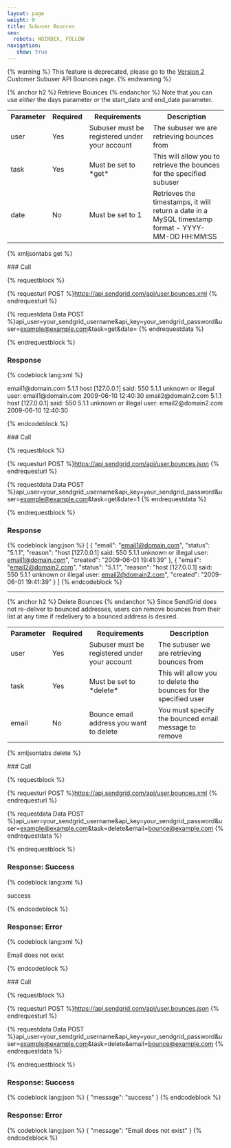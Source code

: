 ```yaml
---
layout: page
weight: 0
title: Subuser Bounces
seo:
  robots: NOINDEX, FOLLOW
navigation:
   show: true
---
```


{% warning %}
This feature is deprecated, please go to the  <a href="{{root_url}}/API_Reference/Web_API/Customer_Subuser_API/subuser_bounces.html"> Version 2 </a> Customer Subuser API Bounces page.
{% endwarning %}


{% anchor h2 %}
Retrieve Bounces
{% endanchor %}
Note that you can use *either* the days parameter *or* the start_date and end_date parameter.

<table class="table table-bordered table-striped">
   <tbody>
      <tr>
         <th>Parameter</th>
         <th>Required</th>
         <th>Requirements</th>
         <th>Description</th>
      </tr>
      <tr>
         <td>user</td>
         <td>Yes</td>
         <td>Subuser must be registered under your account</td>
         <td>The subuser we are retrieving bounces from</td>
      </tr>
      <tr>
         <td>task</td>
         <td>Yes</td>
         <td>Must be set to *get*</td>
         <td>This will allow you to retrieve the bounces for the specified subuser</td>
      </tr>
      <tr>
         <td>date</td>
         <td>No</td>
         <td>Must be set to 1</td>
         <td>Retrieves the timestamps, it will return a date in a MySQL timestamp format - YYYY-MM-DD HH:MM:SS</td>
      </tr>
   </tbody>
</table>

{% xmljsontabs get %}

<div class="tab-content">
<div class="tab-pane" id="get-xml">
### Call

{% requestblock %}

  {% requesturl POST %}https://api.sendgrid.com/api/user.bounces.xml
  {% endrequesturl %}

  {% requestdata Data POST %}api_user=your_sendgrid_username&api_key=your_sendgrid_password&user=example@example.com&task=get&date=
  {% endrequestdata %}

{% endrequestblock %}

### Response

{% codeblock lang:xml %}
<?xml version="1.0" encoding="ISO-8859-1"?>

<bounces>
   <bounce>
      <email>email1@domain.com</email>
      <status>5.1.1</status>
      <reason>host [127.0.0.1] said: 550 5.1.1 unknown or illegal user: email1@domain.com</reason>
      <created>2009-06-10 12:40:30</created>
   </bounce>
   <bounce>
      <email>email2@domain2.com</email>
      <status>5.1.1</status>
      <reason>host [127.0.0.1] said: 550 5.1.1 unknown or illegal user: email2@domain2.com</reason>
      <created>2009-06-10 12:40:30</created>
   </bounce>
</bounces>

{% endcodeblock %}

</div>
<div class="tab-pane active" id="get-json">
### Call

{% requestblock %}

  {% requesturl POST %}https://api.sendgrid.com/api/user.bounces.json
  {% endrequesturl %}

  {% requestdata Data POST %}api_user=your_sendgrid_username&api_key=your_sendgrid_password&user=example@example.com&task=get&date=1
  {% endrequestdata %}

{% endrequestblock %}

### Response

{% codeblock lang:json %}
[
  {
    "email": "email1@domain.com",
    "status": "5.1.1",
    "reason": "host [127.0.0.1] said: 550 5.1.1 unknown or illegal user: email1@domain.com",
    "created": "2009-06-01 19:41:39"
  },
  {
    "email": "email2@domain2.com",
    "status": "5.1.1",
    "reason": "host [127.0.0.1] said: 550 5.1.1 unknown or illegal user: email2@domain2.com",
    "created": "2009-06-01 19:41:39"
  }
]
{% endcodeblock %}

</div>
</div>

* * * * *

{% anchor h2 %}
Delete Bounces
{% endanchor %}
Since SendGrid does not re-deliver to bounced addresses, users can remove bounces from their list at any time if redelivery to a bounced address is desired.

<table class="table table-bordered table-striped">
   <tbody>
      <tr>
         <th>Parameter</th>
         <th>Required</th>
         <th>Requirements</th>
         <th>Description</th>
      </tr>
      <tr>
         <td>user</td>
         <td>Yes</td>
         <td>Subuser must be registered under your account</td>
         <td>The subuser we are retrieving bounces from</td>
      </tr>
      <tr>
         <td>task</td>
         <td>Yes</td>
         <td>Must be set to *delete*</td>
         <td>This will allow you to delete the bounces for the specified user</td>
      </tr>
      <tr>
         <td>email</td>
         <td>No</td>
         <td>Bounce email address you want to delete</td>
         <td>You must specify the bounced email message to remove</td>
      </tr>
   </tbody>
</table>

{% xmljsontabs delete %}

<div class="tab-content">
<div class="tab-pane" id="delete-xml">
### Call

{% requestblock %}

  {% requesturl POST %}https://api.sendgrid.com/api/user.bounces.xml
  {% endrequesturl %}

  {% requestdata Data POST %}api_user=your_sendgrid_username&api_key=your_sendgrid_password&user=example@example.com&task=delete&email=bounce@example.com
  {% endrequestdata %}

{% endrequestblock %}

### Response: Success

{% codeblock lang:xml %}
<?xml version="1.0" encoding="ISO-8859-1"?>

<result>
   <message>success</message>
</result>

{% endcodeblock %}

### Response: Error

{% codeblock lang:xml %}
<?xml version="1.0" encoding="ISO-8859-1"?>

<result>
   <message>Email does not exist</message>
</result>

{% endcodeblock %}

</div>
<div class="tab-pane active" id="delete-json">
### Call

{% requestblock %}

  {% requesturl POST %}https://api.sendgrid.com/api/user.bounces.json
  {% endrequesturl %}

  {% requestdata Data POST %}api_user=your_sendgrid_username&api_key=your_sendgrid_password&user=example@example.com&task=delete&email=bounce@example.com
  {% endrequestdata %}

{% endrequestblock %}

### Response: Success

{% codeblock lang:json %}
{
  "message": "success"
}
{% endcodeblock %}

### Response: Error

{% codeblock lang:json %}
{
  "message": "Email does not exist"
}
{% endcodeblock %}

</div>
</div>
